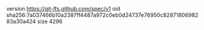 version https://git-lfs.github.com/spec/v1
oid sha256:7a037466b10a2387ff4487a972c0eb0d24737e76950c8287180698283a30a424
size 4296
